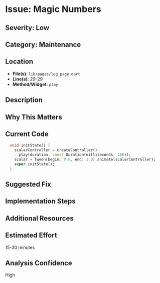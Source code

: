 # Issue: Magic Numbers

## Severity: Low

## Category: Maintenance

## Location
- **File(s)**: `lib/pages/log_page.dart`
- **Line(s)**: 29-29
- **Method/Widget**: `play`

## Description


## Why This Matters


## Current Code
```dart
  void initState() {
    scalarController = createController()
    ..play(duration: const Duration(milliseconds: 100));
    scalar = Tween(begin: 0.0, end: 1.0).animate(scalarController);
    super.initState();
  }
```

## Suggested Fix


## Implementation Steps


## Additional Resources


## Estimated Effort
15-30 minutes

## Analysis Confidence
High
